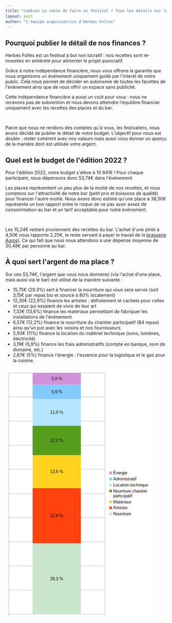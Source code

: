 ```yaml
---
title: "Combien ça coûte de faire un festival ? Tous les détails sur le budget d'Herbes Folles 2022 !"
layout: post
author: "L'équipe organisatrice d'Herbes Folles"
---
```


## Pourquoi publier le détail de nos finances ?

Herbes Folles est un festival à but non lucratif : nos recettes sont re-investies en entièreté pour alimenter le projet associatif.

Grâce à notre indépendance financière, nous vous offrons la garantie que nous organisons un événement uniquement guidé par l'interêt de notre public. Cela nous permet de décider en autonomie de toutes les facettes de l'événement ainsi que de vous offrir un espace sans publicité.


Cette indépendance financière a aussi un coût pour vous : nous ne recevons pas de subvention et nous devons atteindre l'équilibre financier uniquement avec les recettes des places et du bar.

<br>

Parce que nous ne rendons des comptes qu'à vous, les festivaliers, nous avons décidé de publier le détail de notre budget. L'objectif pour nous est double : rester cohérent avec nos valeurs mais aussi vous donner un aperçu de la manière dont est utilisée votre argent.

## Quel est le budget de l'édition 2022 ?

Pour l'édition 2022, notre budget s'élève à 10 941€ ! Pour chaque participant, nous dépensons donc 53,74€ dans l'événement.

Les places représentent un peu plus de la moitié de nos recettes, et nous comptons sur l'attractivité de notre bar (petit prix et boissons de qualité) pour financer l'autre moitié. Nous avons donc estimé qu'une place à 38,50€ représente un bon rapport entre le risque de ne pas avoir assez de consommation au bar et un tarif acceptable pour notre événement. 

<br>

Les 15,24€ restant proviennent des recettes du bar. L'achat d'une pinte à 4,50€ nous rapporte 2,25€, le reste servant à payer le travail de la [brasserie Auros](https://brasserieauros.com/)). Ce qui fait que nous nous attendons à une dépense moyenne de 30,48€ par personne au bar. 

## À quoi sert l'argent de ma place ?

Sur ces 53,74€, l'argent que vous nous donnerez (via l'achat d'une place, mais aussi via le bar) est utilisé de la manière suivante :

* 15,75€ (29.3%) sert à financer la nourriture qui vous sera servie (soit 3,15€ par repas bio et sourcé à 80% localement)
* 12,30€ (22,9%) finance les artistes : défraiement et cachets pour celles et ceux qui essaient de vivre de leur art
* 7,33€ (13,6%) finance les matériaux permettant de fabriquer les installations de l'événement
* 6,57€ (12,2%) finance la nourriture du chantier participatif (84 repas) ainsi qu'un pot avec les voisins et nos fournisseurs
* 5,93€ (11%) finance la location du matériel technique (sono, lumières, éléctricité)
* 3,19€ (5,9%) finance les frais administratifs (compte en banque, nom de domaine, etc.)
* 2,67€ (5%) finance l'énergie : l'essence pour la logistique et le gaz pour la cuisine.

![Répartition des dépenses](/assets/images/posts/repartition_budget_2022.png)
